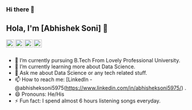 ### Hi there 👋

<!--
**Abhisheksoni5975/Abhisheksoni5975** is a ✨ _special_ ✨ repository because its `README.md` (this file) appears on your GitHub profile.

Here are some ideas to get you started:

-->
## Hola, I'm [Abhishek Soni] 👋


<a href="https://twitter.com/Abhishe47393440">
  <img align="left" alt="Nainu's Twitter" width="22px" src="https://cdn.jsdelivr.net/npm/simple-icons@v3/icons/twitter.svg" />
</a>
<a href="https://www.linkedin.com/in/abhisheksoni5975/">
  <img align="left" alt="Nainu's Linkdein" width="22px" src="https://cdn.jsdelivr.net/npm/simple-icons@v3/icons/linkedin.svg" />
</a>
<a href="https://github.com/Abhisheksoni5975">
  <img align="left" alt="Nainu's Github" width="22px" src="https://cdn.jsdelivr.net/npm/simple-icons@v3/icons/github.svg" />
</a>
<a href="https://www.facebook.com/abhi.soni.1/">
  <img align="left" alt="Nainu's Facebook" width="22px" src="https://cdn.jsdelivr.net/npm/simple-icons@v3/icons/facebook.svg" />
</a>


<br/>
<br/>


- 🔭 I’m currently pursuing B.Tech From Lovely Professional University.
- 🌱 I’m currently learning more about Data Science.
- 💬 Ask me about Data Science or any tech related stuff.
- 📫 How to reach me: [LinkedIn - @abhisheksoni5975(https://www.linkedin.com/in/abhisheksoni5975/) . 
- 😄 Pronouns: He/His
- ⚡ Fun fact: I spend almost 6 hours listening songs everyday.
